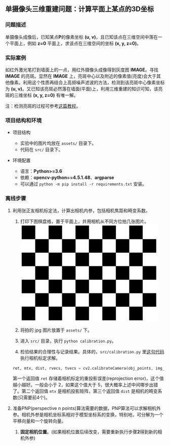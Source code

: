 ## 单摄像头三维重建问题：计算平面上某点的3D坐标

### 问题描述

单摄像头成像后，已知某点**P**的像素坐标 **(u, v)**，且已知该点在三维空间中落在一个平面上，例如 **z=0** 平面上，求该点在三维空间的坐标 **(x, y, z=0)**。

### 实际案例

如红外激光笔打到墙面上的一点，用红外摄像头成像得到灰度图 **IMAGE**。寻找 **IMAGE** 的亮斑。显然在 **IMAGE** 上，亮斑中心以及附近的像素值(亮度)会大于其他像素。利用这个性质再结合上高频噪声滤波的方法，检测到该亮斑中心像素坐标为 **(u, v)**。又已知该亮斑必然落在墙面(平面)上，利用三维重建的知识可知，该亮斑的三维坐标 **(x, y, z=0)** 有唯一解。

注：检测亮斑的过程可参考[这篇教程](https://www.pyimagesearch.com/2016/10/31/detecting-multiple-bright-spots-in-an-image-with-python-and-opencv/)。

### 项目结构和环境

- 项目结构
  - 实验中的图片均放在 `assets/` 目录下。
  - 代码在 `src/` 目录下。

- 环境配置
  - 语言：**Python>=3.6**
  - 依赖：**opencv-python==4.5.1.48**、**argparse**
  - 可以通过 `python -m pip install -r requirements.txt` 安装。
### 离线步骤

1. 利用张正友相机标定法，计算出相机内参，包括相机焦距和畸变系数。
   1. 打印下图棋盘格，置于平面上，并用相机从不同方位拍几张图片。<img src="https://github.com/Zju-George/3DReconstructionExample/raw/main/assets/checkerboard.png" alt="HMI" width="433" height="305" align="bottom" />
   
   2. 将拍的 jpg 图片放置于 `assets/` 下。
   3. 进入 `src/` 目录，执行 `python calibration.py`。
   4. 检验结果的合理性与记录结果。具体的，`src/calibration.py` 里[这句代码](https://github.com/Zju-George/3DReconstructionExample/blob/a2ab1cc6d42094d5043bbdafdee6d1865ed5240b/src/calibration.py#L44)执行相机标定求解。
   ```python
   ret, mtx, dist, rvecs, tvecs = cv2.calibrateCamera(obj_points, img_points, size, None, None)
   ```
   第一个返回值 `ret` 存储着相机标定的重投影误差(reprojection error)，这个值越小越好。一般会小于 2，如果这个值大于 5，很大概率上述中间哪步出错了。第二个返回值 `mtx` 是相机投影矩阵，第三个返回值 `dist` 是相机的畸变系数(只需要前4个)。
   

2. 准备PNP(perspective n points)算法需要的数据，PNP算法可以求解相机外参。相机外参是相机坐标系相对于模型坐标系的变换，特别地，可分解为一个平移向量和一个旋转向量。
   1. **固定相机位置**。(如果相机位置后续改变，需要重新执行步骤**2**得到新的相机外参)